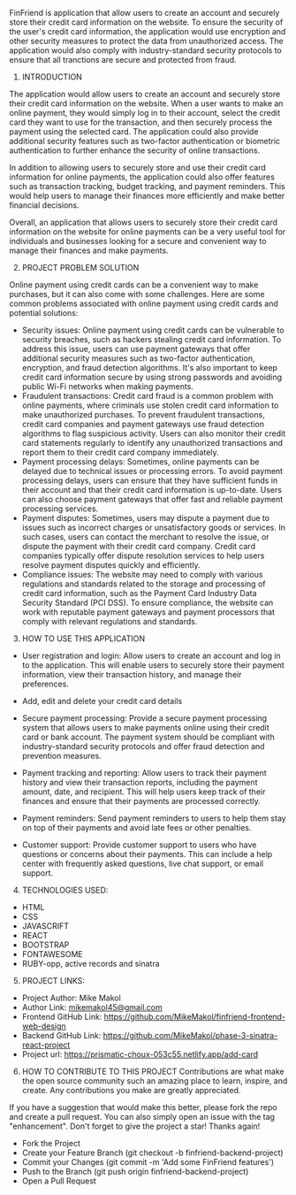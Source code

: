 FinFriend is application that allow users to create an account and securely store their credit card information on the website. To ensure the security of the user's credit card information, the application would use encryption and other security measures to protect the data from unauthorized access. The application would also comply with industry-standard security protocols to ensure that all tranctions are secure and protected from fraud.

1. INTRODUCTION

The application would allow users to create an account and securely store their credit card information on the website. When a user wants to make an online payment, they would simply log in to their account, select the credit card they want to use for the transaction, and then securely process the payment using the selected card. The application could also provide additional security features such as two-factor authentication or biometric authentication to further enhance the security of online transactions.

In addition to allowing users to securely store and use their credit card information for online payments, the application could also offer features such as transaction tracking, budget tracking, and payment reminders. This would help users to manage their finances more efficiently and make better financial decisions.

Overall, an application that allows users to securely store their credit card information on the website for online payments can be a very useful tool for individuals and businesses looking for a secure and convenient way to manage their finances and make payments.

2. PROJECT PROBLEM SOLUTION

Online payment using credit cards can be a convenient way to make purchases, but it can also come with some challenges. Here are some common problems associated with online payment using credit cards and potential solutions:

* Security issues: Online payment using credit cards can be vulnerable to security breaches, such as hackers stealing credit card information. To address this issue, users can use payment gateways that offer additional security measures such as two-factor authentication, encryption, and fraud detection algorithms. It's also important to keep credit card information secure by using strong passwords and avoiding public Wi-Fi networks when making payments.
* Fraudulent transactions: Credit card fraud is a common problem with online payments, where criminals use stolen credit card information to make unauthorized purchases. To prevent fraudulent transactions, credit card companies and payment gateways use fraud detection algorithms to flag suspicious activity. Users can also monitor their credit card statements regularly to identify any unauthorized transactions and report them to their credit card company immediately.
* Payment processing delays: Sometimes, online payments can be delayed due to technical issues or processing errors. To avoid payment processing delays, users can ensure that they have sufficient funds in their account and that their credit card information is up-to-date. Users can also choose payment gateways that offer fast and reliable payment processing services.
* Payment disputes: Sometimes, users may dispute a payment due to issues such as incorrect charges or unsatisfactory goods or services. In such cases, users can contact the merchant to resolve the issue, or dispute the payment with their credit card company. Credit card companies typically offer dispute resolution services to help users resolve payment disputes quickly and efficiently.
* Compliance issues: The website may need to comply with various regulations and standards related to the storage and processing of credit card information, such as the Payment Card Industry Data Security Standard (PCI DSS). To ensure compliance, the website can work with reputable payment gateways and payment processors that comply with relevant regulations and standards.

3. HOW TO USE THIS APPLICATION
* User registration and login: Allow users to create an account and log in to the application. This will enable users to securely store their payment information, view their transaction history, and manage their preferences.

* Add, edit and delete your credit card details

* Secure payment processing: Provide a secure payment processing system that allows users to make payments online using their credit card or bank account. The payment system should be compliant with industry-standard security protocols and offer fraud detection and prevention measures.

* Payment tracking and reporting: Allow users to track their payment history and view their transaction reports, including the payment amount, date, and recipient. This will help users keep track of their finances and ensure that their payments are processed correctly.

* Payment reminders: Send payment reminders to users to help them stay on top of their payments and avoid late fees or other penalties.

* Customer support: Provide customer support to users who have questions or concerns about their payments. This can include a help center with frequently asked questions, live chat support, or email support.

4. TECHNOLOGIES USED:
* HTML
* CSS
* JAVASCRIFT
* REACT
* BOOTSTRAP
* FONTAWESOME
* RUBY-opp, active records and sinatra

5. PROJECT LINKS:
* Project Author: Mike Makol
* Author Link: mikemakol45@gmail.com
* Frontend GitHub Link: https://github.com/MikeMakol/finfriend-frontend-web-design
* Backend GitHub Link: https://github.com/MikeMakol/phase-3-sinatra-react-project
* Project url: https://prismatic-choux-053c55.netlify.app/add-card

6. HOW TO CONTRIBUTE TO THIS PROJECT
  Contributions are what make the open source community such an amazing place to learn, inspire, and create. Any contributions you make are greatly appreciated.

  If you have a suggestion that would make this better, please fork the repo and create a pull request. You can also simply open an issue with the tag "enhancement". Don't forget to give the project a star! Thanks again!

  * Fork the Project
  * Create your Feature Branch (git checkout -b finfriend-backend-project)
  * Commit your Changes (git commit -m 'Add some FinFriend features')
  * Push to the Branch (git push origin finfriend-backend-project)
  * Open a Pull Request